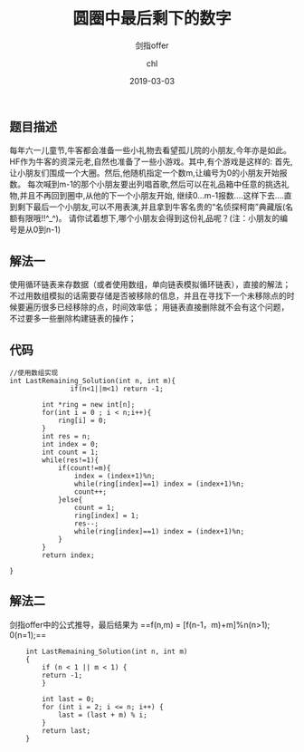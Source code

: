 ﻿---
layout:     post
title:      "圆圈中最后剩下的数字"
subtitle:   "剑指offer"
date:       2019-03-03
author:     "chl"
header-img: "img/jzoffer.jpg"
tags:
    - 剑指offer
    - 算法
    - 数据结构
--- 

## 题目描述
每年六一儿童节,牛客都会准备一些小礼物去看望孤儿院的小朋友,今年亦是如此。
HF作为牛客的资深元老,自然也准备了一些小游戏。其中,有个游戏是这样的:
首先,让小朋友们围成一个大圈。然后,他随机指定一个数m,让编号为0的小朋友开始报数。
每次喊到m-1的那个小朋友要出列唱首歌,然后可以在礼品箱中任意的挑选礼物,并且不再回到圈中,从他的下一个小朋友开始,
继续0...m-1报数....这样下去....直到剩下最后一个小朋友,可以不用表演,并且拿到牛客名贵的“名侦探柯南”典藏版(名额有限哦!!^_^)。
请你试着想下,哪个小朋友会得到这份礼品呢？(注：小朋友的编号是从0到n-1)

## 解法一
使用循环链表来存数据（或者使用数组，单向链表模拟循环链表），直接的解法；
不过用数组模拟的话需要存储是否被移除的信息，并且在寻找下一个未移除点的时候要遍历很多已经移除的点，时间效率低；
用链表直接删除就不会有这个问题，不过要多一些删除构建链表的操作；

## 代码
```
//使用数组实现
int LastRemaining_Solution(int n, int m){
               if(n<1||m<1) return -1;
        
        int *ring = new int[n];
        for(int i = 0 ; i < n;i++){
            ring[i] = 0;
        }
        int res = n;
        int index = 0;
        int count = 1;
        while(res!=1){
            if(count!=m){
                index = (index+1)%n;
                while(ring[index]==1) index = (index+1)%n;
                count++;
            }else{
                count = 1;
                ring[index] = 1;
                res--;
                while(ring[index]==1) index = (index+1)%n;
            }
        }
        return index;

}
```
## 解法二
剑指offer中的公式推导，最后结果为
==f(n,m) = [f(n-1，m)+m]%n(n>1); 0(n=1);==
```
    int LastRemaining_Solution(int n, int m)
    {
        if (n < 1 || m < 1) {
        return -1;
        }
 
        int last = 0;
        for (int i = 2; i <= n; i++) {
            last = (last + m) % i;
        }
        return last;
    }
```
